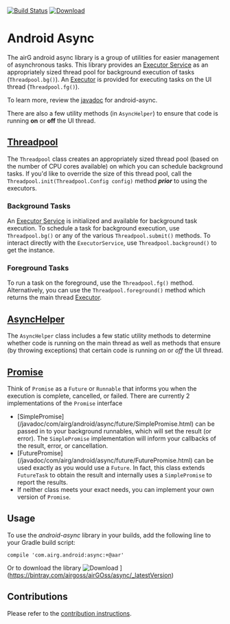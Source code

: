  [![Build Status](https://travis-ci.org/airG/android-async.svg?branch=master)](https://travis-ci.org/airG/android-async) [ ![Download](https://api.bintray.com/packages/airgoss/airGOss/async/images/download.svg) ](https://bintray.com/airgoss/airGOss/async/_latestVersion)

# Android Async
The airG android async library is a group of utilities for easier management of asynchronous tasks. This library provides an [Executor Service](https://developer.android.com/reference/java/util/concurrent/ExecutorService.html) as an appropriately sized thread pool for background execution of tasks (`Threadpool.bg()`). An [Executor](https://developer.android.com/reference/java/util/concurrent/Executor.html) is provided for executing tasks on the UI thread (`Threadpool.fg()`). 

To learn more, review the [javadoc](https://airg.github.io/android-async/javadoc/) for android-async.

There are also a few utility methods (in `AsyncHelper`) to ensure that code is running __on__ or __off__ the UI thread.

## [Threadpool](/javadoc/com/airg/android/async/ThreadPool.html)
The `Threadpool` class creates an appropriately sized thread pool (based on the number of CPU cores available) on which you can schedule background tasks. If you'd like to override the size of this thread pool, call the `Threadpool.init(Threadpool.Config config)` method ___prior___ to using the executors.

### Background Tasks
An [Executor Service](https://developer.android.com/reference/java/util/concurrent/ExecutorService.html) is initialized and available for background task execution. To schedule a task for background execution, use `Threadpool.bg()` or any of the various `Threadpool.submit()` methods. To interact directly with the `ExecutorService`, use `Threadpool.background()` to get the instance.

### Foreground Tasks
To run a task on the foreground, use the `Threadpool.fg()` method. Alternatively, you can use the `Threadpool.foreground()` method which returns the main thread [Executor](https://developer.android.com/reference/java/util/concurrent/Executor.html).

## [AsyncHelper](/javadoc/com/airg/android/async/AsyncHelper.html)
The `AsyncHelper` class includes a few static utility methods to determine whether code is running on the main thread as well as methods that ensure (by throwing exceptions) that certain code is running _on_ or _off_ the UI thread.

## [Promise](/javadoc/com/airg/android/async/future/Promise.html)
Think of `Promise` as a `Future` or `Runnable` that informs you when the execution is complete, cancelled, or failed. There are currently 2 implementations of the `Promise` interface

* [SimplePromise] (/javadoc/com/airg/android/async/future/SimplePromise.html) can be passed in to your background runnables, which will set the result (or error). The `SimplePromise` implementation will inform your callbacks of the result, error, or cancellation.
* [FuturePromise] (/javadoc/com/airg/android/async/future/FuturePromise.html) can be used exactly as you would use a `Future`. In fact, this class extends `FutureTask` to obtain the result and internally uses a `SimplePromise` to report the results.
* If neither class meets your exact needs, you can implement your own version of `Promise`.

## Usage
To use the _android-async_ library in your builds, add the following line to your Gradle build script:

`compile 'com.airg.android:async:+@aar'`

Or to download the library ![Download](https://api.bintray.com/packages/airgoss/airGOss/async/images/download.svg) ](https://bintray.com/airgoss/airGOss/async/_latestVersion)

## Contributions
Please refer to the [contribution instructions](https://airg.github.io/#contribute).
